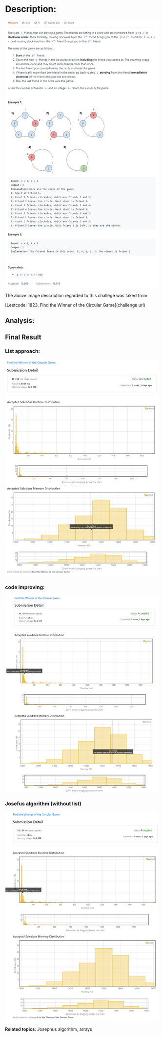 # Description:

![challenge image from: {challenge page}.com](challenge.png)

The above image description regarded to this challege was taked from

[Leetcode: 1823. Find the Winner of the Circular Game](challenge url)

## Analysis:

## Final Result

### List approach:

![final result: First approach lists and modules](summary_image_first_approach.png)

### code improving:

![final result: shorter and faster ](summary_code_improving.png)

### Josefus algorithm (without list)

![final result: Josephus without ararys](summary_image_josephus_algorithm.png)

**Related topics**: Josephus algorithm, arrays
